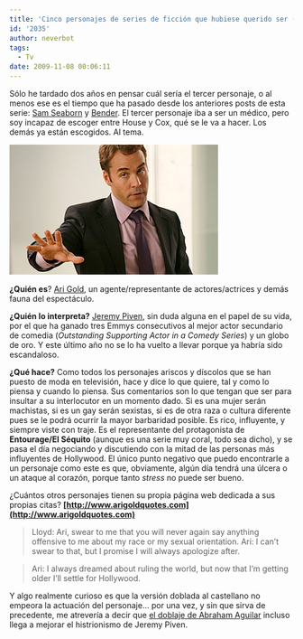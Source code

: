 ```yaml
---
title: 'Cinco personajes de series de ficción que hubiese querido ser (tres): Ari Gold'
id: '2035'
author: neverbot
tags:
  - Tv
date: 2009-11-08 00:06:11
---
```


Sólo he tardado dos años en pensar cuál sería el tercer personaje, o al menos ese es el tiempo que ha pasado desde los anteriores posts de esta serie: [Sam Seaborn](https://neverbot.com/tv/cinco-personajes-de-series-de-ficcion-que-hubiese-querido-ser-uno-sam-seaborn/) y [Bender](https://neverbot.com/cinco-personajes-de-series-de-ficcion-que-hubiese-querido-ser-dos-bender/#comments). El tercer personaje iba a ser un médico, pero soy incapaz de escoger entre House y Cox, qué se le va a hacer. Los demás ya están escogidos. Al tema.

![200911072343.jpg](./cinco-personajes-de-series-de-ficcion-que-hubiese-querido-ser-tres-ari-gold/200911072343.jpg)

**¿Quién es**? [Ari Gold](http://en.wikipedia.org/wiki/Ari_Gold_%28Entourage%29), un agente/representante de actores/actrices y demás fauna del espectáculo.

**¿Quién lo interpreta?** [Jeremy Piven](http://en.wikipedia.org/wiki/Jeremy_Piven), sin duda alguna en el papel de su vida, por el que ha ganado tres Emmys consecutivos al mejor actor secundario de comedia (_Outstanding Supporting Actor in a Comedy Series_) y un globo de oro. Y este último año no se lo ha vuelto a llevar porque ya habría sido escandaloso.

**¿Qué hace?** Como todos los personajes ariscos y díscolos que se han puesto de moda en televisión, hace y dice lo que quiere, tal y como lo piensa y cuando lo piensa. Sus comentarios son lo que tengan que ser para insultar a su interlocutor en un momento dado. Si es una mujer serán machistas, si es un gay serán sexistas, si es de otra raza o cultura diferente pues se le podrá ocurrir la mayor barbaridad posible. Es rico, influyente, y siempre viste con traje. Es el representante del protagonista de **Entourage/El Séquito** (aunque es una serie muy coral, todo sea dicho), y se pasa el día negociando y discutiendo con la mitad de las personas más influyentes de Hollywood. El único punto negativo que puedo encontrarle a un personaje como este es que, obviamente, algún día tendrá una úlcera o un ataque al corazón, porque tanto _stress_ no puede ser bueno.

¿Cuántos otros personajes tienen su propia página web dedicada a sus propias citas? **[http://www.arigoldquotes.com](http://www.arigoldquotes.com)**

> Lloyd: Ari, swear to me that you will never again say anything offensive to me about my race or my sexual orientation. 
  Ari: I can’t swear to that, but I promise I will always apologize after.  

> Ari: I always dreamed about ruling the world, but now that I’m getting older I’ll settle for Hollywood.

Y algo realmente curioso es que la versión doblada al castellano no empeora la actuación del personaje... por una vez, y sin que sirva de precedente, me atrevería a decir que [el doblaje de Abraham Aguilar](http://www.eldoblaje.com/datos/FichaPelicula.asp?id=9514) incluso llega a mejorar el histrionismo de Jeremy Piven.